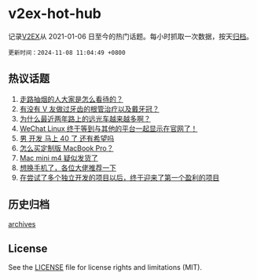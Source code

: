 # v2ex-hot-hub

 记录[V2EX](https://www.v2ex.com/)从 2021-01-06 日至今的热门话题。每小时抓取一次数据，按天[归档](archives)。

`更新时间：2024-11-08 11:04:49 +0800`

## 热议话题

1. [走路抽烟的人大家是怎么看待的？](https://www.v2ex.com/t/1087610)
1. [有没有 V 友做过牙齿的根管治疗以及戴牙冠？](https://www.v2ex.com/t/1087357)
1. [为什么最近两年路上的远光车越来越多啊？](https://www.v2ex.com/t/1087627)
1. [WeChat Linux 终于等到与其他的平台一起显示在官网了！](https://www.v2ex.com/t/1087438)
1. [男 开发 马上 40 了 还有希望吗](https://www.v2ex.com/t/1087518)
1. [怎么买定制版 MacBook Pro？](https://www.v2ex.com/t/1087425)
1. [Mac mini m4 疑似发货了](https://www.v2ex.com/t/1087430)
1. [想换手机了，各位大佬推荐一下](https://www.v2ex.com/t/1087458)
1. [在尝试了多个独立开发的项目以后，终于迎来了第一个盈利的项目](https://www.v2ex.com/t/1087361)

## 历史归档

[archives](archives)

## License

See the [LICENSE](LICENSE) file for license rights and limitations (MIT).
